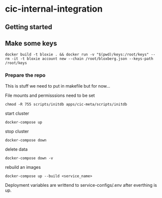 # cic-internal-integration

## Getting started 

## Make some keys

```
docker build -t bloxie . && docker run -v "$(pwd)/keys:/root/keys" --rm -it -t bloxie account new --chain /root/bloxberg.json --keys-path /root/keys
```


### Prepare the repo

This is stuff we need to put in  makefile but for now...

File mounts and permisssions need to be set
```
chmod -R 755 scripts/initdb apps/cic-meta/scripts/initdb
````

start cluster
```
docker-compose up
```

stop cluster
```
docker-compose down
```

delete data
```
docker-compose down -v
```

rebuild an images
```
docker-compose up --build <service_name>
```

Deployment variables are writtend to service-configs/.env after everthing is up.

